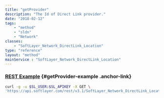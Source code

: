 ```yaml
---
title: "getProvider"
description: "The Id of Direct Link provider."
date: "2018-02-12"
tags:
    - "method"
    - "sldn"
    - "Network"
classes:
    - "SoftLayer_Network_DirectLink_Location"
type: "reference"
layout: "method"
mainService : "SoftLayer_Network_DirectLink_Location"
---
```


### [REST Example](#getProvider-example) <a href="/article/rest/"><i class="fas fa-question"></i></a> {#getProvider-example .anchor-link} 
```bash
curl -g -u $SL_USER:$SL_APIKEY -X GET \
'https://api.softlayer.com/rest/v3.1/SoftLayer_Network_DirectLink_Location/{SoftLayer_Network_DirectLink_LocationID}/getProvider'
```
